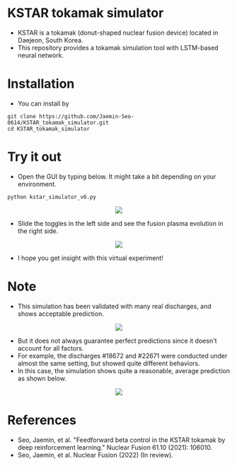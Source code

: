 # KSTAR tokamak simulator
- KSTAR is a tokamak (donut-shaped nuclear fusion device) located in Daejeon, South Korea.
- This repository provides a tokamak simulation tool with LSTM-based neural network.

# Installation
- You can install by
```
git clone https://github.com/Jaemin-Seo-0614/KSTAR_tokamak_simulator.git
cd KSTAR_tokamak_simulator
```

# Try it out
- Open the GUI by typing below. It might take a bit depending on your environment.
```
python kstar_simulator_v0.py
```
<p align="center">
  <img src="https://user-images.githubusercontent.com/46472432/165520027-c4f79698-a816-49a3-8e75-fd44985ad95c.png">
</p>

- Slide the toggles in the left side and see the fusion plasma evolution in the right side.
<p align="center">
  <img src="https://user-images.githubusercontent.com/46472432/165654530-c8230a8c-e9a7-4574-bae3-bab646bb61dc.gif">
</p>

- I hope you get insight with this virtual experiment!

# Note
- This simulation has been validated with many real discharges, and shows acceptable prediction.
<p align="center">
  <img src="https://user-images.githubusercontent.com/46472432/165522817-bc56771f-600b-4c7c-a9c3-4da0256bfe3e.png">
</p>

- But it does not always guarantee perfect predictions since it doesn't account for all factors.
- For example, the discharges #18672 and #22671 were conducted under almost the same setting, but showed quite different behaviors.
- In this case, the simulation shows quite a reasonable, average prediction as shown below.
<p align="center">
  <img src="https://user-images.githubusercontent.com/46472432/165521918-bd6969bf-31e0-4bf8-8848-f6ee6afeefaa.png">
</p>


# References
- Seo, Jaemin, et al. "Feedforward beta control in the KSTAR tokamak by deep reinforcement learning." Nuclear Fusion 61.10 (2021): 106010.
- Seo, Jaemin, et al. Nuclear Fusion (2022) (In review).
